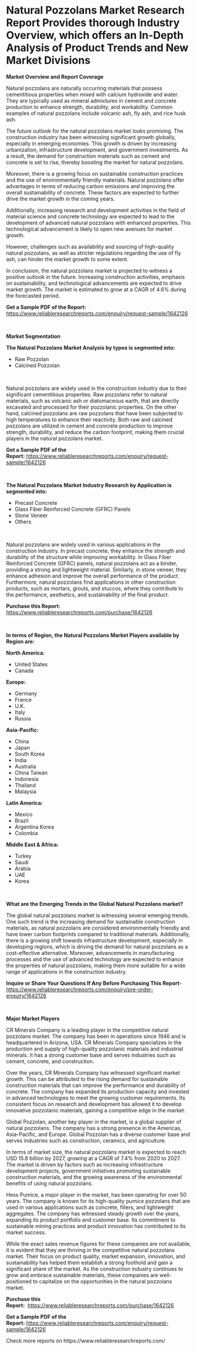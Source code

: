 <p><h1>Natural Pozzolans Market Research Report Provides thorough Industry Overview, which offers an In-Depth Analysis of Product Trends and New Market Divisions</h1></p><p><strong>Market Overview and Report Coverage</strong></p>
<p><p>Natural pozzolans are naturally occurring materials that possess cementitious properties when mixed with calcium hydroxide and water. They are typically used as mineral admixtures in cement and concrete production to enhance strength, durability, and workability. Common examples of natural pozzolans include volcanic ash, fly ash, and rice husk ash.</p><p>The future outlook for the natural pozzolans market looks promising. The construction industry has been witnessing significant growth globally, especially in emerging economies. This growth is driven by increasing urbanization, infrastructure development, and government investments. As a result, the demand for construction materials such as cement and concrete is set to rise, thereby boosting the market for natural pozzolans.</p><p>Moreover, there is a growing focus on sustainable construction practices and the use of environmentally friendly materials. Natural pozzolans offer advantages in terms of reducing carbon emissions and improving the overall sustainability of concrete. These factors are expected to further drive the market growth in the coming years.</p><p>Additionally, increasing research and development activities in the field of material science and concrete technology are expected to lead to the development of advanced natural pozzolans with enhanced properties. This technological advancement is likely to open new avenues for market growth.</p><p>However, challenges such as availability and sourcing of high-quality natural pozzolans, as well as stricter regulations regarding the use of fly ash, can hinder the market growth to some extent.</p><p>In conclusion, the natural pozzolans market is projected to witness a positive outlook in the future. Increasing construction activities, emphasis on sustainability, and technological advancements are expected to drive market growth. The market is estimated to grow at a CAGR of 4.6% during the forecasted period.</p></p>
<p><strong>Get a Sample PDF of the Report:</strong> <a href="https://www.reliableresearchreports.com/enquiry/request-sample/1642126">https://www.reliableresearchreports.com/enquiry/request-sample/1642126</a></p>
<p>&nbsp;</p>
<p><strong>Market Segmentation</strong></p>
<p><strong>The Natural Pozzolans Market Analysis by types is segmented into:</strong></p>
<p><ul><li>Raw Pozzolan</li><li>Calcined Pozzolan</li></ul></p>
<p>&nbsp;</p>
<p><p>Natural pozzolans are widely used in the construction industry due to their significant cementitious properties. Raw pozzolans refer to natural materials, such as volcanic ash or diatomaceous earth, that are directly excavated and processed for their pozzolanic properties. On the other hand, calcined pozzolans are raw pozzolans that have been subjected to high temperatures to enhance their reactivity. Both raw and calcined pozzolans are utilized in cement and concrete production to improve strength, durability, and reduce the carbon footprint, making them crucial players in the natural pozzolans market.</p></p>
<p><strong>Get a Sample PDF of the Report:</strong>&nbsp;<a href="https://www.reliableresearchreports.com/enquiry/request-sample/1642126">https://www.reliableresearchreports.com/enquiry/request-sample/1642126</a></p>
<p>&nbsp;</p>
<p><strong>The Natural Pozzolans Market Industry Research by Application is segmented into:</strong></p>
<p><ul><li>Precast Concrete</li><li>Glass Fiber Reinforced Concrete (GFRC) Panels</li><li>Stone Veneer</li><li>Others</li></ul></p>
<p>&nbsp;</p>
<p><p>Natural pozzolans are widely used in various applications in the construction industry. In precast concrete, they enhance the strength and durability of the structure while improving workability. In Glass Fiber Reinforced Concrete (GFRC) panels, natural pozzolans act as a binder, providing a strong and lightweight material. Similarly, in stone veneer, they enhance adhesion and improve the overall performance of the product. Furthermore, natural pozzolans find applications in other construction products, such as mortars, grouts, and stuccos, where they contribute to the performance, aesthetics, and sustainability of the final product.</p></p>
<p><strong>Purchase this Report:</strong>&nbsp; <a href="https://www.reliableresearchreports.com/purchase/1642126">https://www.reliableresearchreports.com/purchase/1642126</a></p>
<p>&nbsp;</p>
<p><strong>In terms of Region, the Natural Pozzolans Market Players available by Region are:</strong></p>
<p>
    <p> <strong> North America: </strong>
        <ul>
            <li>United States</li>
            <li>Canada</li>
        </ul>
        </p> 
    <p> <strong> Europe: </strong>
        <ul>
            <li>Germany</li>
            <li>France</li>
            <li>U.K.</li>
            <li>Italy</li>
            <li>Russia</li>
        </ul>
        </p> 
    <p> <strong> Asia-Pacific: </strong>
        <ul>
            <li>China</li>
            <li>Japan</li>
            <li>South Korea</li>
            <li>India</li>
            <li>Australia</li>
            <li>China Taiwan</li>
            <li>Indonesia</li>
            <li>Thailand</li>
            <li>Malaysia</li>
        </ul>
        </p> 
    <p> <strong> Latin America: </strong>
        <ul>
            <li>Mexico</li>
            <li>Brazil</li>
            <li>Argentina Korea</li>
            <li>Colombia</li>
        </ul>
        </p> 
    <p> <strong> Middle East & Africa: </strong>
        <ul>
            <li>Turkey</li>
            <li>Saudi</li>
            <li>Arabia</li>
            <li>UAE</li>
            <li>Korea</li>
        </ul>
    </p>
    </p>
<p>&nbsp;</p>
<p><strong>What are the Emerging Trends in the Global Natural Pozzolans market?</strong></p>
<p><p>The global natural pozzolans market is witnessing several emerging trends. One such trend is the increasing demand for sustainable construction materials, as natural pozzolans are considered environmentally friendly and have lower carbon footprints compared to traditional materials. Additionally, there is a growing shift towards infrastructure development, especially in developing regions, which is driving the demand for natural pozzolans as a cost-effective alternative. Moreover, advancements in manufacturing processes and the use of advanced technology are expected to enhance the properties of natural pozzolans, making them more suitable for a wide range of applications in the construction industry.</p></p>
<p><strong>Inquire or Share Your Questions If Any Before Purchasing This Report</strong>- <a href="https://www.reliableresearchreports.com/enquiry/pre-order-enquiry/1642126">https://www.reliableresearchreports.com/enquiry/pre-order-enquiry/1642126</a></p>
<p>&nbsp;</p>
<p><strong>Major Market Players</strong></p>
<p><p>CR Minerals Company is a leading player in the competitive natural pozzolans market. The company has been in operations since 1946 and is headquartered in Arizona, USA. CR Minerals Company specializes in the production and supply of high-quality pozzolanic materials and industrial minerals. It has a strong customer base and serves industries such as cement, concrete, and construction.</p><p>Over the years, CR Minerals Company has witnessed significant market growth. This can be attributed to the rising demand for sustainable construction materials that can improve the performance and durability of concrete. The company has expanded its production capacity and invested in advanced technologies to meet the growing customer requirements. Its consistent focus on research and development has allowed it to develop innovative pozzolanic materials, gaining a competitive edge in the market.</p><p>Global Pozzolan, another key player in the market, is a global supplier of natural pozzolans. The company has a strong presence in the Americas, Asia-Pacific, and Europe. Global Pozzolan has a diverse customer base and serves industries such as construction, ceramics, and agriculture.</p><p>In terms of market size, the natural pozzolans market is expected to reach USD 15.8 billion by 2027, growing at a CAGR of 7.4% from 2020 to 2027. The market is driven by factors such as increasing infrastructure development projects, government initiatives promoting sustainable construction materials, and the growing awareness of the environmental benefits of using natural pozzolans.</p><p>Hess Pumice, a major player in the market, has been operating for over 50 years. The company is known for its high-quality pumice pozzolans that are used in various applications such as concrete, fillers, and lightweight aggregates. The company has witnessed steady growth over the years, expanding its product portfolio and customer base. Its commitment to sustainable mining practices and product innovation has contributed to its market success.</p><p>While the exact sales revenue figures for these companies are not available, it is evident that they are thriving in the competitive natural pozzolans market. Their focus on product quality, market expansion, innovation, and sustainability has helped them establish a strong foothold and gain a significant share of the market. As the construction industry continues to grow and embrace sustainable materials, these companies are well-positioned to capitalize on the opportunities in the natural pozzolans market.</p></p>
<p><strong>Purchase this Report:</strong>&nbsp;&nbsp;<a href="https://www.reliableresearchreports.com/purchase/1642126">https://www.reliableresearchreports.com/purchase/1642126</a></p>
<p></p>
<p><strong>Get a Sample PDF of the Report:</strong>&nbsp;<a href="https://www.reliableresearchreports.com/enquiry/request-sample/1642126">https://www.reliableresearchreports.com/enquiry/request-sample/1642126</a></p>
<p>Check more reports on https://www.reliableresearchreports.com/</p>